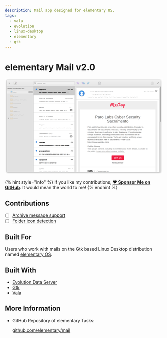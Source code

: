 ```yaml
---
description: Mail app designed for elementary OS.
tags:
  - vala
  - evolution
  - linux-desktop
  - elementary
  - gtk
---
```


# elementary Mail v2.0

![elementary Mail](../.gitbook/assets/io.elementary.mail.png)

{% hint style="info" %}
If you like my contributions, [**❤️ Sponsor Me on GitHub**](https://github.com/sponsors/marbetschar). It would mean the world to me!
{% endhint %}

## Contributions

- [ ] [Archive message support](https://github.com/elementary/mail/pull/542)
- [ ] [Folder icon detection](https://github.com/elementary/mail/issues/262)

## Built For

Users who work with mails on the Gtk based Linux Desktop distribution named [elementary OS](https://elementary.io/).

## Built With

* [Evolution Data Server](https://gitlab.gnome.org/GNOME/evolution-data-server)
* [Gtk](https://www.gtk.org/)
* [Vala](https://wiki.gnome.org/Projects/Vala/Tutorial)

## More Information

* GitHub Repository of elementary Tasks:

  [github.com/elementary/mail](https://github.com/elementary/mail)

